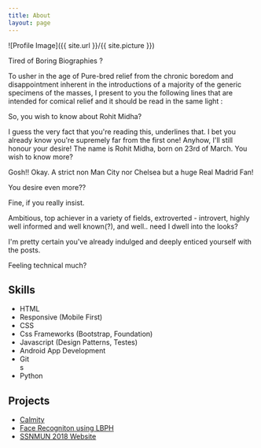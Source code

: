 ```yaml
---
title: About
layout: page
---
```

![Profile Image]({{ site.url }}/{{ site.picture }})


Tired of Boring Biographies ?

To usher in the age of Pure-bred relief from the chronic boredom and disappointment inherent in the introductions of a majority of the generic specimens of the masses, I present to you the following lines that are intended for comical relief and it should be read in the same light :

So, you wish to know about Rohit Midha?

I guess the very fact that you're reading this, underlines that. I bet you already know you're supremely far from the first one!
Anyhow, I'll still honour your desire!
The name is Rohit Midha, born on 23rd of March. 
You wish to know more?


Gosh!! Okay.
A strict non Man City nor Chelsea but a huge Real Madrid Fan!

You desire even more??

Fine, if you really insist. 

Ambitious, top achiever in a variety of fields, extroverted - introvert, highly well informed and well known(?), and well.. need I dwell into the looks? 

I'm pretty certain you've already indulged and deeply enticed yourself with the posts.

Feeling technical much? 


<h2>Skills</h2>

<ul class="skill-list">
	<li>HTML </li>
	<li>Responsive (Mobile First)</li>
	<li>CSS </li>
	<li>Css Frameworks (Bootstrap, Foundation)</li>
	<li>Javascript (Design Patterns, Testes)</li>
	<li> Android App Development </li>
	<li>Git</li>s
	<li>Python</li>
</ul>

<h2>Projects</h2>

<ul>
	<li><a href = "https://github.com/RohitMidha23/Calmity"> Calmity </a></li>
	<li><a href = "https://github.com/RohitMidha23/FaceRecog">Face Recogniton using LBPH</a></li>
	<li><a href = "https://github.com/RohitMidha23/SSNMUN2018">SSNMUN 2018 Website</a></li>
</ul>

